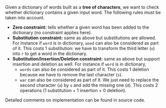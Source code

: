 Given a dictionary of words built as a **tree of characters**, we want to check
whether dictionary contains a given input word. The following rules must be
taken into account.

- **Zero constraint:** tells whether a given word has been added to the
dictionary (no constraint applies here).
- **Substitution constraint:** same as above but substitutions are allowed. For
instance if `word` is in dictionary, `wood` can also be considered as part of it.
This costs 1 substitution: we have to transform the third letter (`o`) into `r`
to get a word in the dictionary.
- **Substitution/Insertion/Deletion constraint:** same as above but support
insertion and deletion as well. For instance if `word` is in dictionary,
    - `words` can also be considered as part of it. This costs 1 deletion
because we have to remove the last character (`s`).
    - `war` can also be considered as part of it. We just need to replace the
second character (`a`) by `o` and add the missing one (`d`). This costs 2
operations (1 substitution + 1 insertion + 0 deletion).

Detailed comments on implementation can be found in source code.
